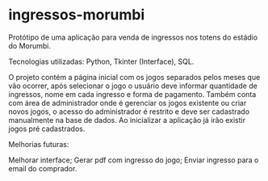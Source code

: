 # ingressos-morumbi

Protótipo de uma aplicação para venda de ingressos nos totens do estádio do Morumbi.

Tecnologias utilizadas: Python, Tkinter (Interface), SQL.

O projeto contém a página inicial com os jogos separados pelos meses que vão ocorrer, após selecionar o jogo o usuário deve informar quantidade de ingressos, nome em cada ingresso e forma de pagamento. Também conta com área de administrador onde é gerenciar os jogos existente ou criar novos jogos, o acesso do administrador é restrito e deve ser cadastrado manualmente na base de dados. Ao inicializar a aplicação já irão existir jogos pré cadastrados.

Melhorias futuras:

Melhorar interface;
Gerar pdf com ingresso do jogo;
Enviar ingresso para o email do comprador.